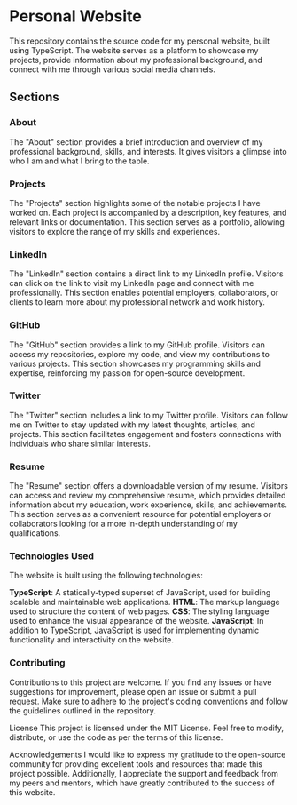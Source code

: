 # Personal Website
This repository contains the source code for my personal website, built using TypeScript. The website serves as a platform to showcase my projects, provide information about my professional background, and connect with me through various social media channels.

## Sections
### About
The "About" section provides a brief introduction and overview of my professional background, skills, and interests. It gives visitors a glimpse into who I am and what I bring to the table.

### Projects
The "Projects" section highlights some of the notable projects I have worked on. Each project is accompanied by a description, key features, and relevant links or documentation. This section serves as a portfolio, allowing visitors to explore the range of my skills and experiences.

### LinkedIn
The "LinkedIn" section contains a direct link to my LinkedIn profile. Visitors can click on the link to visit my LinkedIn page and connect with me professionally. This section enables potential employers, collaborators, or clients to learn more about my professional network and work history.

### GitHub
The "GitHub" section provides a link to my GitHub profile. Visitors can access my repositories, explore my code, and view my contributions to various projects. This section showcases my programming skills and expertise, reinforcing my passion for open-source development.

### Twitter
The "Twitter" section includes a link to my Twitter profile. Visitors can follow me on Twitter to stay updated with my latest thoughts, articles, and projects. This section facilitates engagement and fosters connections with individuals who share similar interests.

### Resume
The "Resume" section offers a downloadable version of my resume. Visitors can access and review my comprehensive resume, which provides detailed information about my education, work experience, skills, and achievements. This section serves as a convenient resource for potential employers or collaborators looking for a more in-depth understanding of my qualifications.

### Technologies Used
The website is built using the following technologies:

**TypeScript**: A statically-typed superset of JavaScript, used for building scalable and maintainable web applications.
**HTML**: The markup language used to structure the content of web pages.
**CSS**: The styling language used to enhance the visual appearance of the website.
**JavaScript**: In addition to TypeScript, JavaScript is used for implementing dynamic functionality and interactivity on the website.

### Contributing
Contributions to this project are welcome. If you find any issues or have suggestions for improvement, please open an issue or submit a pull request. Make sure to adhere to the project's coding conventions and follow the guidelines outlined in the repository.

License
This project is licensed under the MIT License. Feel free to modify, distribute, or use the code as per the terms of this license.

Acknowledgements
I would like to express my gratitude to the open-source community for providing excellent tools and resources that made this project possible. Additionally, I appreciate the support and feedback from my peers and mentors, which have greatly contributed to the success of this website.
